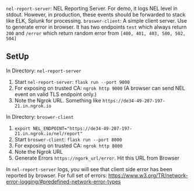 
`nel-report-server`: NEL Reporting Server. For demo, it logs NEL level in stdout. However, in production, these events should be forwarded to stack like ELK, Splunk for processing.
`broswer-client`: A simple client server. Use to generate error in browser. It has two endpoints `test` which always return `200` and `/error` which return random error from `[400, 401, 403, 500, 502, 504]`


## SetUp

In Directory: `nel-report-server`

1. Start `nel-report-server`: `flask run --port 9000`
2. For exposing on trusted CA: `ngrok http 9000` (A browser can send NEL event on valid TLS endpoint only.)
3. Note the Ngrok URL. Something like `https://de34-49-207-197-21.in.ngrok.io`


In Directory: `broswer-client`

1. `export NEL_ENDPOINT="https://de34-49-207-197-21.in.ngrok.io/nel/report"`
2. Start `broswer-client`: `flask run --port 8000`
2. For exposing on trusted CA: `ngrok http 8000`
3. Note the Ngrok URL
3. Generate Errors `https://ngork_url/error`. Hit this URL from Browser


In `nel-report-server` logs, you will see that client side error has been reported by browser. For full set of errors: https://www.w3.org/TR/network-error-logging/#predefined-network-error-types
